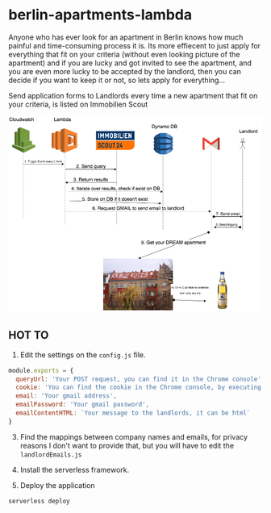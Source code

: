 # berlin-apartments-lambda

Anyone who has ever look for an apartment in Berlin knows how much painful and time-consuming process it is.
Its more effiecent to just apply for everything that fit on your criteria (without even looking picture of the apartment) and if you are lucky and got invited to see the apartment, and you are even more lucky to be accepted by the landlord, then you can decide if you want to keep it or not, so lets apply for everything...

Send application forms to Landlords every time a new apartment that fit on your criteria, is listed on Immobilien Scout

<img src="https://github.com/AvraamMavridis/berlin-apartments-lambda-public/blob/master/diagram.png?raw=true" />

## HOT TO

1. Edit the settings on the `config.js` file.

```js
module.exports = {
  queryUrl: 'Your POST request, you can find it in the Chrome console',
  cookie: 'You can find the cookie in the Chrome console, by executing a request',
  email: 'Your gmail address',
  emailPassword: 'Your gmail password',
  emailContentHTML: `Your message to the landlords, it can be html`
}
```

3. Find the mappings between company names and emails, for privacy reasons I don't want to provide that, but you will have to edit the `landlordEmails.js`

4. Install the serverless framework.

5. Deploy the application

```
serverless deploy
```


